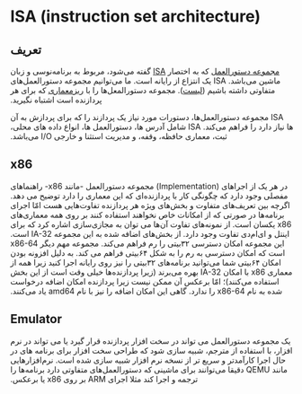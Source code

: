 # ISA (instruction set architecture)

## ‫تعریف‬

‫
[مجموعه دستورالعمل](https://fa.wikipedia.org/wiki/%D9%85%D8%AC%D9%85%D9%88%D8%B9%D9%87_%D8%AF%D8%B3%D8%AA%D9%88%D8%B1%D8%A7%D9%84%D8%B9%D9%85%D9%84)
که به اختصار
[ISA](https://en.wikipedia.org/wiki/Instruction_set_architecture)
گفته می‌شود، مربوط به برنامه‌نوسی و زبان ماشین می‌باشد.
ISA
یک انتزاع از رایانه است. ما می‌توانیم مجموعه دستورالعمل‌های متفاوتی داشته باشیم ([لیست](https://en.wikipedia.org/wiki/Comparison_of_instruction_set_architectures)). مجموعه دستورالمعل‌ها را با [ریزمعماری](https://fa.wikipedia.org/wiki/%D8%B1%DB%8C%D8%B2%D9%85%D8%B9%D9%85%D8%A7%D8%B1%DB%8C) که برای هر پردازنده است اشتباه نگیرید.
‬

‫
ISA مجموعه دستورالعمل‌ها، دستورات مورد نیاز یک پردازند را که برای پردازش به آن ها نیاز دارد را فراهم می‌کند.
ISA
شامل آدرس ها، دستورالعمل ها، انواع داده های محلی، ثبت، معماری حافظه، وقفه، و مدیریت استثنا و خارجی
I/O
می‌باشد.
‬

## x86

‫
در هر یک از اجراهای
(Implementation)
مجموعه دستورالعمل -مانند x86- راهنماهای مفصلی وجود دارد که چگونگی کار با پردازنده‌ای که این معماری را دارد توضیح می دهد. اگرچه بین تعریف‌های متفاوت و بخش‌های ویژه هر پردازنده تفاوت‌هایی هست امّا اجرای برنامه‌ها در صورتی که از امکانات خاص نخواهند استفاده کنند بر روی همه معماری‌های x86 یکسان است. از نمونه‌های تفاوت آن‌ها می توان به مجازی‌سازی اشاره کرد که برای اینتل و ای‌ام‌دی تفاوت وجود دارد. از بخش‌های اضافه شده به این مجموعه IA-32 است. این مجموعه امکان دسترسی ۳۲بیتی را رم فراهم می‌کند.
مجموعه مهم دیگر x86-64 است که امکان دسترسی به رم را به شکل ۶۴بیتی فراهم می کند. به دلیل افزونه بودن امکان ۶۴بیتی شما می‌توانید برنامه‌های ۳۲بیتی را نیز روی رایانه اجرا کنید زیرا همه از معماری x86 با امکان IA-32 بهره می‌برند (زیرا پردازنده‌ها خیلی وقت است از این بخش استفاده می‌کنند)؛ امّا برعکس آن ممکن نیست زیرا پردازنده امکان اضافه درخواست شده به نام x86-64 را ندارد. گاهی این امکان اضافه را نیز با نام amd64 یاد می‌کنند.
‬

## Emulator

‫
یک مجموعه دستورالعمل می تواند در سخت افزار پردازنده قرار گیرد یا می تواند در نرم افزار، با استفاده از مترجم، شبیه سازی شود که طراحی سخت افزار برای برنامه های در حال اجرا کارآمدتر و سریع تر از نسخه نرم افزار شبیه سازی شده است. نرم‌افزارهایی مانند QEMU دقیقا می‌توانند برای ماشینی که دستورالعمل‌های متفاوتی دارد برنامه‌ها را ترجمه و اجرا کند مثلا اجرای ARM بر روی x86 یا برعکس.
